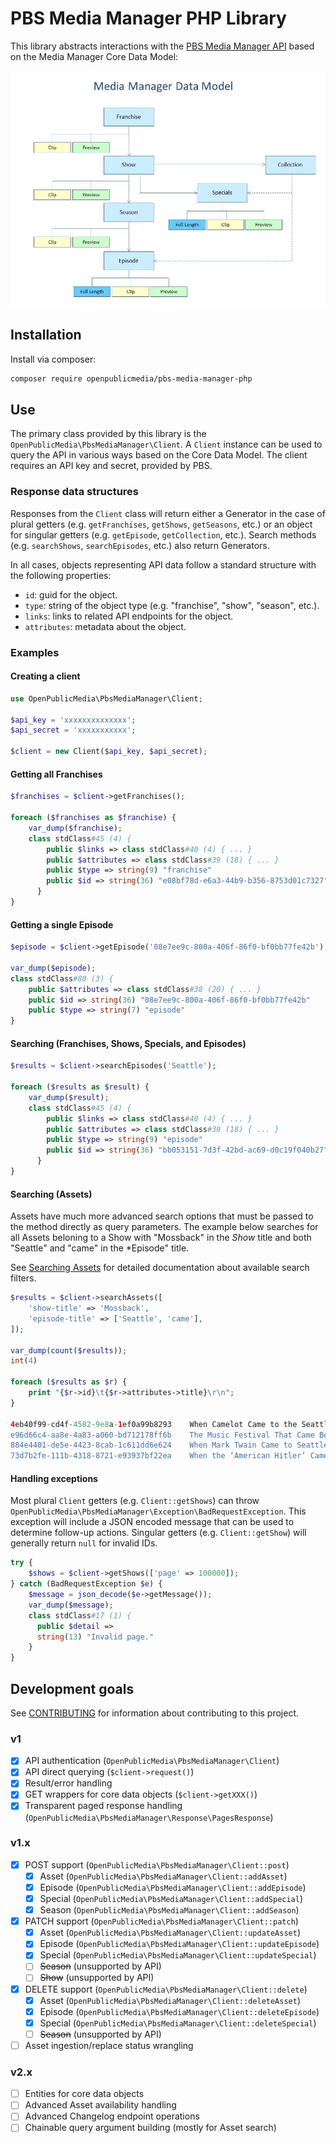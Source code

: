 # PBS Media Manager PHP Library

This library abstracts interactions with the
[PBS Media Manager API](https://docs.pbs.org/display/MM/Media+Manager) based on
the Media Manager Core Data Model:


![PBS Media Manager Core Data Model](pbs-media-manager-data-model.jpg)


## Installation

Install via composer:

```bash
composer require openpublicmedia/pbs-media-manager-php
```

## Use

The primary class provided by this library is the
`OpenPublicMedia\PbsMediaManager\Client`. A `Client` instance can be used to
query the API in various ways based on the Core Data Model. The client requires
an API key and secret, provided by PBS.

### Response data structures

Responses from the `Client` class will return either a Generator in the case of
plural getters (e.g. `getFranchises`, `getShows`, `getSeasons`, etc.) or an
object for singular getters (e.g. `getEpisode`, `getCollection`, etc.). Search
methods (e.g. `searchShows`, `searchEpisodes`, etc.) also return Generators.

In all cases, objects representing API data follow a standard structure with the
following properties:

* `id`: guid for the object.
* `type`: string of the object type (e.g. "franchise", "show", "season", etc.).
* `links`: links to related API endpoints for the object.
* `attributes`: metadata about the object.

### Examples

#### Creating a client

```php
use OpenPublicMedia\PbsMediaManager\Client;

$api_key = 'xxxxxxxxxxxxxx';
$api_secret = 'xxxxxxxxxxx';

$client = new Client($api_key, $api_secret);
```

#### Getting all Franchises

```php
$franchises = $client->getFranchises();

foreach ($franchises as $franchise) {
    var_dump($franchise);
    class stdClass#45 (4) {
        public $links => class stdClass#40 (4) { ... }
        public $attributes => class stdClass#39 (18) { ... }
        public $type => string(9) "franchise"
        public $id => string(36) "e08bf78d-e6a3-44b9-b356-8753d01c7327"
      }
}
```

#### Getting a single Episode

```php
$episode = $client->getEpisode('08e7ee9c-800a-406f-86f0-bf0bb77fe42b');

var_dump($episode);
class stdClass#80 (3) {
    public $attributes => class stdClass#38 (20) { ... }
    public $id => string(36) "08e7ee9c-800a-406f-86f0-bf0bb77fe42b"
    public $type => string(7) "episode"
}
```

#### Searching (Franchises, Shows, Specials, and Episodes)

```php
$results = $client->searchEpisodes('Seattle');

foreach ($results as $result) {
    var_dump($result);
    class stdClass#45 (4) {
        public $links => class stdClass#40 (4) { ... }
        public $attributes => class stdClass#39 (18) { ... }
        public $type => string(9) "episode"
        public $id => string(36) "bb053151-7d3f-42bd-ac69-d0c19f040b27"
      }
}
```

#### Searching (Assets)

Assets have much more advanced search options that must be passed to the method
directly as query parameters. The example below searches for all Assets beloning
to a Show with "Mossback" in the *Show* title and both "Seattle" and "came" in
the *Episode" title.

See [Searching Assets](https://docs.pbs.org/display/CDA/Search+Assets) for
detailed documentation about available search filters.

```php
$results = $client->searchAssets([
    'show-title' => 'Mossback',
    'episode-title' => ['Seattle', 'came'],
]);

var_dump(count($results));
int(4)

foreach ($results as $r) {
    print "{$r->id}\t{$r->attributes->title}\r\n";
}

4eb40f99-cd4f-4582-9e8a-1ef0a99b8293    When Camelot Came to the Seattle World's Fair
e96d66c4-aa8e-4a83-a060-bd712178ff6b    The Music Festival That Came Before Woodstock
884e4401-de5e-4423-8cab-1c611dd6e624    When Mark Twain Came to Seattle
73d7b2fe-111b-4318-8721-e93937bf22ea    When the ‘American Hitler’ Came to Washington
```

#### Handling exceptions

Most plural `Client` getters (e.g. `Client::getShows`) can throw
`OpenPublicMedia\PbsMediaManager\Exception\BadRequestException`. This exception
will include a JSON encoded message that can be used to determine follow-up
actions. Singular getters (e.g. `Client::getShow`) will generally return `null`
for invalid IDs.

```php
try {
    $shows = $client->getShows(['page' => 100000]);
} catch (BadRequestException $e) {
    $message = json_decode($e->getMessage());
    var_dump($message);
    class stdClass#17 (1) {
      public $detail =>
      string(13) "Invalid page."
    }
}
```

## Development goals

See [CONTRIBUTING](CONTRIBUTING.md) for information about contributing to
this project.

### v1

- [x] API authentication (`OpenPublicMedia\PbsMediaManager\Client`)
- [x] API direct querying (`$client->request()`)
- [x] Result/error handling
- [x] GET wrappers for core data objects (`$client->getXXX()`)
- [x] Transparent paged response handling (`OpenPublicMedia\PbsMediaManager\Response\PagesResponse`)

### v1.x

- [x] POST support (`OpenPublicMedia\PbsMediaManager\Client::post`)
    - [x] Asset (`OpenPublicMedia\PbsMediaManager\Client::addAsset`)
    - [x] Episode (`OpenPublicMedia\PbsMediaManager\Client::addEpisode`)
    - [x] Special (`OpenPublicMedia\PbsMediaManager\Client::addSpecial`)
    - [x] Season (`OpenPublicMedia\PbsMediaManager\Client::addSeason`)
- [x] PATCH support (`OpenPublicMedia\PbsMediaManager\Client::patch`)
    - [x] Asset (`OpenPublicMedia\PbsMediaManager\Client::updateAsset`)
    - [x] Episode (`OpenPublicMedia\PbsMediaManager\Client::updateEpisode`)
    - [x] Special (`OpenPublicMedia\PbsMediaManager\Client::updateSpecial`)
    - [ ] ~~Season~~ (unsupported by API)
    - [ ] ~~Show~~ (unsupported by API)
- [x] DELETE support (`OpenPublicMedia\PbsMediaManager\Client::delete`)
    - [x] Asset (`OpenPublicMedia\PbsMediaManager\Client::deleteAsset`)
    - [x] Episode (`OpenPublicMedia\PbsMediaManager\Client::deleteEpisode`)
    - [x] Special (`OpenPublicMedia\PbsMediaManager\Client::deleteSpecial`)
    - [ ] ~~Season~~ (unsupported by API)
- [ ] Asset ingestion/replace status wrangling

### v2.x

- [ ] Entities for core data objects
- [ ] Advanced Asset availability handling
- [ ] Advanced Changelog endpoint operations
- [ ] Chainable query argument building (mostly for Asset search)
